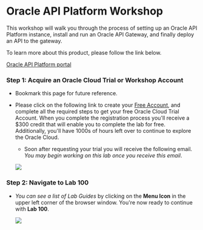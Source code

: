 # Oracle API Platform Workshop

This workshop will walk you through the process of setting up an Oracle API Platform instance, install and run an Oracle API Gateway, and finally deploy an API to the gateway. 

To learn more about this product, please follow the link below.

<a href="https://cloud.oracle.com/api-platform" target="_video">Oracle API Platform portal</a>

### **Step 1**: Acquire an Oracle Cloud Trial or Workshop Account

- Bookmark this page for future reference.

- Please click on the following link to create your <a href="link.to.the.trial.signup.page" target="_trial">Free Account</a>, and complete all the required steps to get your free Oracle Cloud Trial Account. When you complete the registration process you'll receive a $300 credit that will enable you to complete the lab for free.  Additionally, you'll have 1000s of hours left over to continue to explore the Oracle Cloud.

  - Soon after requesting your trial you will receive the following email. _You may begin working on this lab once  you receive this email_.

  ![](images/common/cloud_ready.jpg)


### **Step 2**: Navigate to Lab 100

- _You can see a list of Lab Guides_ by clicking on the **Menu Icon** in the upper left corner of the browser window. You're now ready to continue with **Lab 100**.

  ![](images/common/WorkshopMenu.png)
